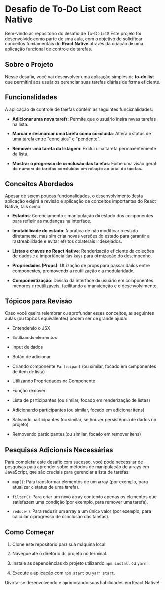 
# Desafio de To-Do List com React Native

Bem-vindo ao repositório do desafio de To-Do List! Este projeto foi desenvolvido como parte de uma aula, com o objetivo de solidificar conceitos fundamentais do **React Native** através da criação de uma aplicação funcional de controle de tarefas.

## Sobre o Projeto

Nesse desafio, você vai desenvolver uma aplicação simples de **to-do list** que permitirá aos usuários gerenciar suas tarefas diárias de forma eficiente.

## Funcionalidades

A aplicação de controle de tarefas contém as seguintes funcionalidades:

-   **Adicionar uma nova tarefa**: Permite que o usuário insira novas tarefas na lista.
    
-   **Marcar e desmarcar uma tarefa como concluída**: Altera o status de uma tarefa entre "concluída" e "pendente".
    
-   **Remover uma tarefa da listagem**: Exclui uma tarefa permanentemente da lista.
    
-   **Mostrar o progresso de conclusão das tarefas**: Exibe uma visão geral do número de tarefas concluídas em relação ao total de tarefas.
    

## Conceitos Abordados

Apesar de serem poucas funcionalidades, o desenvolvimento desta aplicação exigirá a revisão e aplicação de conceitos importantes do React Native, tais como:

-   **Estados**: Gerenciamento e manipulação do estado dos componentes para refletir as mudanças na interface.
    
-   **Imutabilidade do estado**: A prática de não modificar o estado diretamente, mas sim criar novas versões do estado para garantir a rastreabilidade e evitar efeitos colaterais indesejados.
    
-   **Listas e chaves no React Native**: Renderização eficiente de coleções de dados e a importância das `keys` para otimização do desempenho.
    
-   **Propriedades (Props)**: Utilização de props para passar dados entre componentes, promovendo a reutilização e a modularidade.
    
-   **Componentização**: Divisão da interface do usuário em componentes menores e reutilizáveis, facilitando a manutenção e o desenvolvimento.
    

## Tópicos para Revisão

Caso você queira relembrar ou aprofundar esses conceitos, as seguintes aulas (ou tópicos equivalentes) podem ser de grande ajuda:

-   Entendendo o JSX
    
-   Estilizando elementos
    
-   Input de dados
    
-   Botão de adicionar
    
-   Criando componente `Participant` (ou similar, focado em componentes de item de lista)
    
-   Utilizando Propriedades no Componente
    
-   Função remover
    
-   Lista de participantes (ou similar, focado em renderização de listas)
    
-   Adicionando participantes (ou similar, focado em adicionar itens)
    
-   Salvando participantes (ou similar, se houver persistência de dados no projeto)
    
-   Removendo participantes (ou similar, focado em remover itens)
    

## Pesquisas Adicionais Necessárias

Para completar este desafio com sucesso, você pode necessitar de pesquisas para aprender sobre métodos de manipulação de arrays em JavaScript, que são cruciais para gerenciar a lista de tarefas:

-   `map()`: Para transformar elementos de um array (por exemplo, para atualizar o status de uma tarefa).
    
-   `filter()`: Para criar um novo array contendo apenas os elementos que satisfazem uma condição (por exemplo, para remover uma tarefa).
    
-   `reduce()`: Para reduzir um array a um único valor (por exemplo, para calcular o progresso de conclusão das tarefas).
    

## Como Começar

1.  Clone este repositório para sua máquina local.
    
2.  Navegue até o diretório do projeto no terminal.
    
3.  Instale as dependências do projeto utilizando `npm install` ou `yarn`.
    
4.  Execute a aplicação com `npm start` ou `yarn start`.
    

Divirta-se desenvolvendo e aprimorando suas habilidades em React Native!
